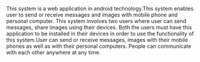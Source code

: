 This system is a web application in android technology.This system enables user to send or receive messages and images with mobile phone and personal computer. This system involves two users where user can send messages, share images using their devices. Both the users must have this application to be installed in their devices in order to use the functionality of this system.User can send or receive messages, images with their mobile phones as well as with their personal computers. People can communicate with each other anywhere at any time.
